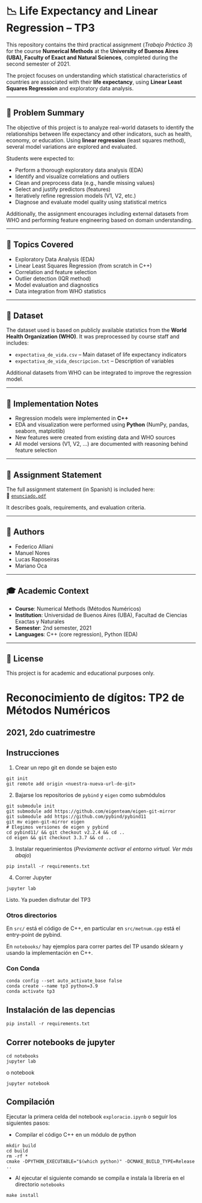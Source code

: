 # 📉 Life Expectancy and Linear Regression – TP3

This repository contains the third practical assignment (*Trabajo Práctico 3*) for the course **Numerical Methods** at the **University of Buenos Aires (UBA), Faculty of Exact and Natural Sciences**, completed during the second semester of 2021.

The project focuses on understanding which statistical characteristics of countries are associated with their **life expectancy**, using **Linear Least Squares Regression** and exploratory data analysis.

---

## 📌 Problem Summary

The objective of this project is to analyze real-world datasets to identify the relationships between life expectancy and other indicators, such as health, economy, or education. Using **linear regression** (least squares method), several model variations are explored and evaluated.

Students were expected to:
- Perform a thorough exploratory data analysis (EDA)
- Identify and visualize correlations and outliers
- Clean and preprocess data (e.g., handle missing values)
- Select and justify predictors (features)
- Iteratively refine regression models (V1, V2, etc.)
- Diagnose and evaluate model quality using statistical metrics

Additionally, the assignment encourages including external datasets from WHO and performing feature engineering based on domain understanding.

---

## 🧠 Topics Covered

- Exploratory Data Analysis (EDA)
- Linear Least Squares Regression (from scratch in C++)
- Correlation and feature selection
- Outlier detection (IQR method)
- Model evaluation and diagnostics
- Data integration from WHO statistics

---

## 📁 Dataset

The dataset used is based on publicly available statistics from the **World Health Organization (WHO)**. It was preprocessed by course staff and includes:

- `expectativa_de_vida.csv` – Main dataset of life expectancy indicators
- `expectativa_de_vida_descripcion.txt` – Description of variables

Additional datasets from WHO can be integrated to improve the regression model.

---

## 🧪 Implementation Notes

- Regression models were implemented in **C++**
- EDA and visualization were performed using **Python** (NumPy, pandas, seaborn, matplotlib)
- New features were created from existing data and WHO sources
- All model versions (V1, V2, ...) are documented with reasoning behind feature selection

---

## 📄 Assignment Statement

The full assignment statement (in Spanish) is included here:  
📎 [`enunciado.pdf`](./enunciado.pdf)

It describes goals, requirements, and evaluation criteria.

---

## 👥 Authors

- Federico Alliani  
- Manuel Nores  
- Lucas Raposeiras  
- Mariano Oca

---

## 🎓 Academic Context

- **Course**: Numerical Methods (Métodos Numéricos)  
- **Institution**: Universidad de Buenos Aires (UBA), Facultad de Ciencias Exactas y Naturales  
- **Semester**: 2nd semester, 2021  
- **Languages**: C++ (core regression), Python (EDA)

---

## 🪪 License

This project is for academic and educational purposes only.



# Reconocimiento de dígitos: TP2 de Métodos Numéricos
## 2021, 2do cuatrimestre

## Instrucciones


1. Crear un repo git en donde se bajen esto

```
git init
git remote add origin <nuestra-nueva-url-de-git>
```

2. Bajarse los repositorios de `pybind` y `eigen` como submódulos

```
git submodule init
git submodule add https://github.com/eigenteam/eigen-git-mirror
git submodule add https://github.com/pybind/pybind11
git mv eigen-git-mirror eigen
# Elegimos versiones de eigen y pybind
cd pybind11/ && git checkout v2.2.4 && cd ..
cd eigen && git checkout 3.3.7 && cd ..
```

3. Instalar requerimientos (*Previamente activar el entorno virtual. Ver  más abajo*)

```
pip install -r requirements.txt
```

4. Correr Jupyter

```
jupyter lab
```

Listo. Ya pueden disfrutar del TP3

### Otros directorios

En `src/` está el código de C++, en particular en `src/metnum.cpp` está el entry-point de pybind.

En `notebooks/` hay ejemplos para correr partes del TP usando sklearn y usando la implementación en C++.


### Con Conda
```
conda config --set auto_activate_base false
conda create --name tp3 python=3.9
conda activate tp3
```

## Instalación de las depencias
```
pip install -r requirements.txt
```

## Correr notebooks de jupyter

```
cd notebooks
jupyter lab
```
o  notebook
```
jupyter notebook
```


## Compilación
Ejecutar la primera celda del notebook `exploracio.ipynb` o seguir los siguientes pasos:


- Compilar el código C++ en un módulo de python
```
mkdir build
cd build
rm -rf *
cmake -DPYTHON_EXECUTABLE="$(which python)" -DCMAKE_BUILD_TYPE=Release ..
```
- Al ejecutar el siguiente comando se compila e instala la librería en el directorio `notebooks`
```
make install
```
